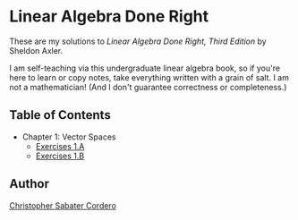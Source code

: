 # Linear Algebra Done Right

These are my solutions to _Linear Algebra Done Right, Third Edition_ by Sheldon Axler.

I am self-teaching via this undergraduate linear algebra book, so if you're here to learn or copy notes,
take everything written with a grain of salt.  I am not a mathematician!  (And I don't guarantee correctness or completeness.)

## Table of Contents

* Chapter 1: Vector Spaces
  * [Exercises 1.A](https://latexonline.cc/compile?git=https://github.com/cs-cordero/ladr-solutions&target=solutions/exercises-1a.tex&command=pdflatex&force=true)
  * [Exercises 1.B](https://latexonline.cc/compile?git=https://github.com/cs-cordero/ladr-solutions&target=solutions/exercises-1b.tex&command=pdflatex&force=true)

## Author

[Christopher Sabater Cordero](https://chrisdoescoding.com/)